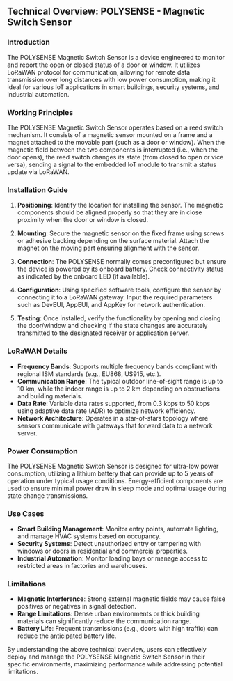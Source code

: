 ## Technical Overview: POLYSENSE - Magnetic Switch Sensor

### Introduction
The POLYSENSE Magnetic Switch Sensor is a device engineered to monitor and report the open or closed status of a door or window. It utilizes LoRaWAN protocol for communication, allowing for remote data transmission over long distances with low power consumption, making it ideal for various IoT applications in smart buildings, security systems, and industrial automation.

### Working Principles
The POLYSENSE Magnetic Switch Sensor operates based on a reed switch mechanism. It consists of a magnetic sensor mounted on a frame and a magnet attached to the movable part (such as a door or window). When the magnetic field between the two components is interrupted (i.e., when the door opens), the reed switch changes its state (from closed to open or vice versa), sending a signal to the embedded IoT module to transmit a status update via LoRaWAN.

### Installation Guide
1. **Positioning**: Identify the location for installing the sensor. The magnetic components should be aligned properly so that they are in close proximity when the door or window is closed.

2. **Mounting**: Secure the magnetic sensor on the fixed frame using screws or adhesive backing depending on the surface material. Attach the magnet on the moving part ensuring alignment with the sensor.

3. **Connection**: The POLYSENSE normally comes preconfigured but ensure the device is powered by its onboard battery. Check connectivity status as indicated by the onboard LED (if available).

4. **Configuration**: Using specified software tools, configure the sensor by connecting it to a LoRaWAN gateway. Input the required parameters such as DevEUI, AppEUI, and AppKey for network authentication.

5. **Testing**: Once installed, verify the functionality by opening and closing the door/window and checking if the state changes are accurately transmitted to the designated receiver or application server.

### LoRaWAN Details
- **Frequency Bands**: Supports multiple frequency bands compliant with regional ISM standards (e.g., EU868, US915, etc.).
- **Communication Range**: The typical outdoor line-of-sight range is up to 10 km, while the indoor range is up to 2 km depending on obstructions and building materials.
- **Data Rate**: Variable data rates supported, from 0.3 kbps to 50 kbps using adaptive data rate (ADR) to optimize network efficiency.
- **Network Architecture**: Operates in a star-of-stars topology where sensors communicate with gateways that forward data to a network server.

### Power Consumption
The POLYSENSE Magnetic Switch Sensor is designed for ultra-low power consumption, utilizing a lithium battery that can provide up to 5 years of operation under typical usage conditions. Energy-efficient components are used to ensure minimal power draw in sleep mode and optimal usage during state change transmissions.

### Use Cases
- **Smart Building Management**: Monitor entry points, automate lighting, and manage HVAC systems based on occupancy.
- **Security Systems**: Detect unauthorized entry or tampering with windows or doors in residential and commercial properties.
- **Industrial Automation**: Monitor loading bays or manage access to restricted areas in factories and warehouses.

### Limitations
- **Magnetic Interference**: Strong external magnetic fields may cause false positives or negatives in signal detection.
- **Range Limitations**: Dense urban environments or thick building materials can significantly reduce the communication range.
- **Battery Life**: Frequent transmissions (e.g., doors with high traffic) can reduce the anticipated battery life.

By understanding the above technical overview, users can effectively deploy and manage the POLYSENSE Magnetic Switch Sensor in their specific environments, maximizing performance while addressing potential limitations.